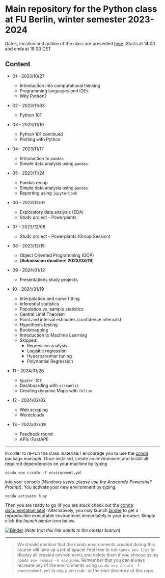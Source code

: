 # Main repository for the Python class at FU Berlin, winter semester  2023-2024

Dates, location and outline of the class are presented [here](https://www.fu-berlin.de/vv/de/lv/832571).
Starts at 14:00 and ends at 18:00 CET

## Content

- 01 - 2023/10/27

  - Introduction into computational thinking
  - Programming languages and IDEs
  - Why Python?

- 02 - 2023/11/03

  - Python 101

- 03 - 2023/11/10

  - Python 101 continued
  - Plotting with Python

- 04 - 2023/11/17 

  - Introduction to `pandas`
  - Simple data analysis using `pandas`

- 05 - 2023/11/24

  - Pandas recap
  - Simple data analysis using `pandas`
  - Reporting using `jupyterbook`

- 06 - 2023/12/01

  - Exploratory data analysis (EDA)
  - Study project - Powerplants

- 07 - 2023/12/08

  - Study project - Powerplants (Group Session)

- 08 - 2023/12/15 
  - Object Oriented Programming (OOP)
  - (**Submission deadline: 2023/03/19**)
  
- 09 - 2024/01/12 
  - Presentations study projects 

- 10 - 2024/01/19
  
  - Interpolation and curve fitting
  - Inferential statistics
  - Population vs. sample statistics
  - Central Limit Theorem
  - Point and interval estimates (confidence intervals)
  - Hypothesis testing
  - Bootstrapping
  - Introduction to Machine Learning
  - Skipped:
    - Regression analysis
    - Logisitic regression
    - Hyperparamter tuning
    - Polynomial Regression

* 11 - 2024/01/26

  - `Spyder IDE`
  - Dashboarding with `streamlit`
  - Creating dynamic Maps with `folium` 

* 12 - 2024/02/02
  
  - Web scraping
  - Wordclouds

* 13 - 2024/02/09 

  - Feedback round
  - APIs (FastAPI)
  
---

In order to re-run the class materials I encourage you to use the [conda](https://conda.io/docs/) package manager. Once installed, create an environment and install all required dependencies on your machine by typing

`conda env create -f environment.yml`

into your console (_Windows users: please use the Anaconda Powershell Prompt_). You activate your new environment by typing

`conda activate fupy`

Then you are ready to go (if you are stuck check out the [conda documentation site](https://conda.io/docs/user-guide/tasks/manage-environments.html#)). Alternatively, you may launch [binder](https://mybinder.org/) to get a reproducible executable environment immediately in your browser. Simply click the _launch binder_ icon below.

[![Binder](https://mybinder.org/badge_logo.svg)](https://mybinder.org/v2/gh/eotp/python-FU-class/master?urlpath=lab) (*Note that this link  points to the master branch*)

---

> We should mention that the conda environments created during this course will take up a lot of space!
> Feel free to run `conda env list` to display all created environments and delete them if you choose using `conda env remove -n env_name`.
> Remember that you can always recreate any of the environments using `conda env create -f environment.yml` in any given sub- or the root-directory of this repo. 
